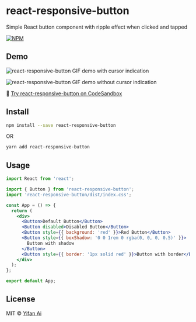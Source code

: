 # react-responsive-button

Simple React button component with ripple effect when clicked and tapped

[![NPM](https://img.shields.io/npm/v/react-responsive-button.svg)](https://www.npmjs.com/package/react-responsive-button)

## Demo

![react-responsive-button GIF demo with cursor indication](https://yifanai.s3-ap-southeast-2.amazonaws.com/button/buttons-with-cursor.gif)

![react-responsive-button GIF demo without cursor indication](https://yifanai.s3-ap-southeast-2.amazonaws.com/button/buttons-no-cursor.gif)

🚀 [Try react-responsive-button on CodeSandbox](https://codesandbox.io/s/react-responsive-button-nvn2x?file=/src/App.js)

## Install

```bash
npm install --save react-responsive-button
```
OR
```bash
yarn add react-responsive-button
```

## Usage

```jsx
import React from 'react';

import { Button } from 'react-responsive-button';
import 'react-responsive-button/dist/index.css';

const App = () => {
  return (
    <div>
      <Button>Default Button</Button>
      <Button disabled>Disabled Button</Button>
      <Button style={{ background: 'red' }}>Red Button</Button>
      <Button style={{ boxShadow: '0 0 1rem 0 rgba(0, 0, 0, 0.5)' }}>
        Button with shadow
      </Button>
      <Button style={{ border: '1px solid red' }}>Button with border</Button>
    </div>
  );
};

export default App;
```

## License

MIT © [Yifan Ai](https://github.com/react-responsive-button)
